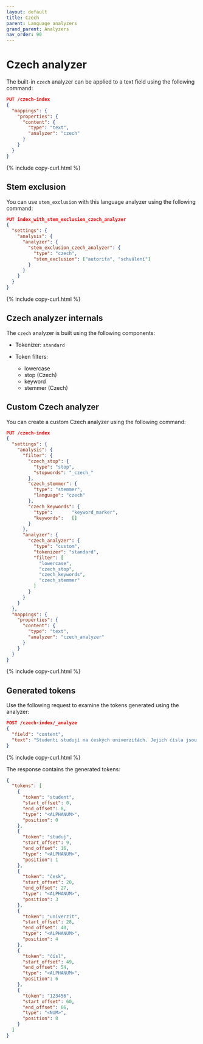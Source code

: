 ```yaml
---
layout: default
title: Czech
parent: Language analyzers
grand_parent: Analyzers
nav_order: 90
---
```


# Czech analyzer

The built-in `czech` analyzer can be applied to a text field using the following command:

```json
PUT /czech-index
{
  "mappings": {
    "properties": {
      "content": {
        "type": "text",
        "analyzer": "czech"
      }
    }
  }
}
```
{% include copy-curl.html %}

## Stem exclusion

You can use `stem_exclusion` with this language analyzer using the following command:

```json
PUT index_with_stem_exclusion_czech_analyzer
{
  "settings": {
    "analysis": {
      "analyzer": {
        "stem_exclusion_czech_analyzer": {
          "type": "czech",
          "stem_exclusion": ["autorita", "schválení"]
        }
      }
    }
  }
}
```
{% include copy-curl.html %}

## Czech analyzer internals

The `czech` analyzer is built using the following components:

- Tokenizer: `standard`

- Token filters:
  - lowercase
  - stop (Czech)
  - keyword
  - stemmer (Czech)

## Custom Czech analyzer

You can create a custom Czech analyzer using the following command:

```json
PUT /czech-index
{
  "settings": {
    "analysis": {
      "filter": {
        "czech_stop": {
          "type": "stop",
          "stopwords": "_czech_"
        },
        "czech_stemmer": {
          "type": "stemmer",
          "language": "czech"
        },
        "czech_keywords": {
          "type":       "keyword_marker",
          "keywords":   [] 
        }
      },
      "analyzer": {
        "czech_analyzer": {
          "type": "custom",
          "tokenizer": "standard",
          "filter": [
            "lowercase",
            "czech_stop",
            "czech_keywords",
            "czech_stemmer"
          ]
        }
      }
    }
  },
  "mappings": {
    "properties": {
      "content": {
        "type": "text",
        "analyzer": "czech_analyzer"
      }
    }
  }
}
```
{% include copy-curl.html %}

## Generated tokens

Use the following request to examine the tokens generated using the analyzer:

```json
POST /czech-index/_analyze
{
  "field": "content",
  "text": "Studenti studují na českých univerzitách. Jejich čísla jsou 123456."
}
```
{% include copy-curl.html %}

The response contains the generated tokens:

```json
{
  "tokens": [
    {
      "token": "student",
      "start_offset": 0,
      "end_offset": 8,
      "type": "<ALPHANUM>",
      "position": 0
    },
    {
      "token": "studuj",
      "start_offset": 9,
      "end_offset": 16,
      "type": "<ALPHANUM>",
      "position": 1
    },
    {
      "token": "česk",
      "start_offset": 20,
      "end_offset": 27,
      "type": "<ALPHANUM>",
      "position": 3
    },
    {
      "token": "univerzit",
      "start_offset": 28,
      "end_offset": 40,
      "type": "<ALPHANUM>",
      "position": 4
    },
    {
      "token": "čísl",
      "start_offset": 49,
      "end_offset": 54,
      "type": "<ALPHANUM>",
      "position": 6
    },
    {
      "token": "123456",
      "start_offset": 60,
      "end_offset": 66,
      "type": "<NUM>",
      "position": 8
    }
  ]
}
```